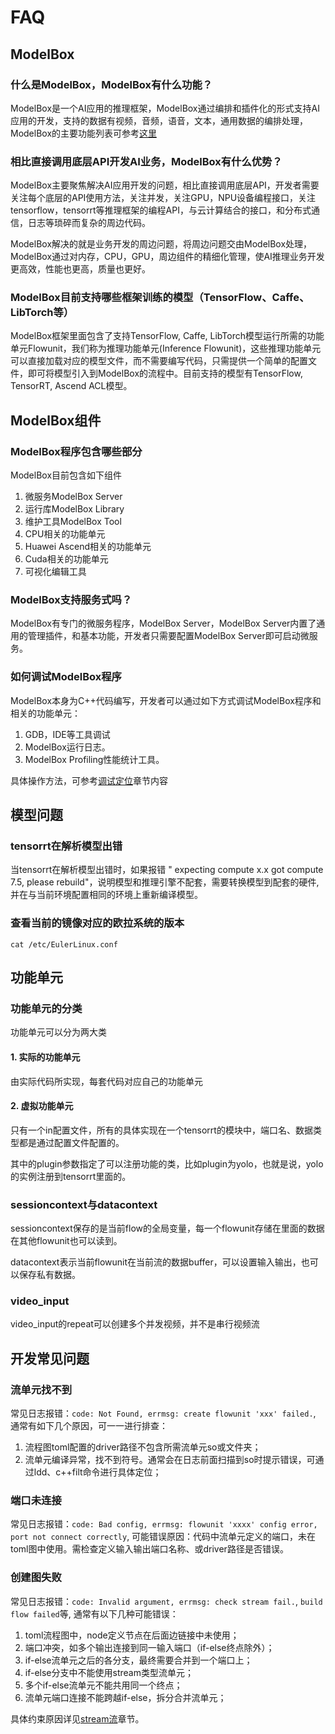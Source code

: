 # FAQ

## ModelBox

### 什么是ModelBox，ModelBox有什么功能？

ModelBox是一个AI应用的推理框架，ModelBox通过编排和插件化的形式支持AI应用的开发，支持的数据有视频，音频，语音，文本，通用数据的编排处理，ModelBox的主要功能列表可参考[这里](../README.md#ModelBox主要功能)

### 相比直接调用底层API开发AI业务，ModelBox有什么优势？

ModelBox主要聚焦解决AI应用开发的问题，相比直接调用底层API，开发者需要关注每个底层的API使用方法，关注并发，关注GPU，NPU设备编程接口，关注tensorflow，tensorrt等推理框架的编程API，与云计算结合的接口，和分布式通信，日志等琐碎而复杂的周边代码。  

ModelBox解决的就是业务开发的周边问题，将周边问题交由ModelBox处理，ModelBox通过对内存，CPU，GPU，周边组件的精细化管理，使AI推理业务开发更高效，性能也更高，质量也更好。

### ModelBox目前支持哪些框架训练的模型（TensorFlow、Caffe、LibTorch等）

ModelBox框架里面包含了支持TensorFlow, Caffe, LibTorch模型运行所需的功能单元Flowunit，我们称为推理功能单元(Inference Flowunit)，这些推理功能单元可以直接加载对应的模型文件，而不需要编写代码，只需提供一个简单的配置文件，即可将模型引入到ModelBox的流程中。目前支持的模型有TensorFlow, TensorRT, Ascend ACL模型。

## ModelBox组件

### ModelBox程序包含哪些部分

ModelBox目前包含如下组件

1. 微服务ModelBox Server
1. 运行库ModelBox Library
1. 维护工具ModelBox Tool
1. CPU相关的功能单元
1. Huawei Ascend相关的功能单元
1. Cuda相关的功能单元
1. 可视化编辑工具

### ModelBox支持服务式吗？

ModelBox有专门的微服务程序，ModelBox Server，ModelBox Server内置了通用的管理插件，和基本功能，开发者只需要配置ModelBox Server即可启动微服务。

### 如何调试ModelBox程序

ModelBox本身为C++代码编写，开发者可以通过如下方式调试ModelBox程序和相关的功能单元：

1. GDB，IDE等工具调试
1. ModelBox运行日志。
1. ModelBox Profiling性能统计工具。

具体操作方法，可参考[调试定位](../use-modelbox/debug/debug.md)章节内容

## 模型问题

### tensorrt在解析模型出错

当tensorrt在解析模型出错时，如果报错 " expecting compute x.x got compute 7.5, please rebuild"，说明模型和推理引擎不配套，需要转换模型到配套的硬件, 并在与当前环境配置相同的环境上重新编译模型。

### 查看当前的镜像对应的欧拉系统的版本

```shell
cat /etc/EulerLinux.conf
```

## 功能单元

### 功能单元的分类

功能单元可以分为两大类

#### 1. 实际的功能单元

由实际代码所实现，每套代码对应自己的功能单元

#### 2. 虚拟功能单元

只有一个in配置文件，所有的具体实现在一个tensorrt的模块中，端口名、数据类型都是通过配置文件配置的。

其中的plugin参数指定了可以注册功能的类，比如plugin为yolo，也就是说，yolo的实例注册到tensorrt里面的。

### sessioncontext与datacontext

sessioncontext保存的是当前flow的全局变量，每一个flowunit存储在里面的数据在其他flowunit也可以读到。

datacontext表示当前flowunit在当前流的数据buffer，可以设置输入输出，也可以保存私有数据。

### video_input

video_input的repeat可以创建多个并发视频，并不是串行视频流

## 开发常见问题

### 流单元找不到

常见日志报错：`code: Not Found, errmsg: create flowunit 'xxx' failed.`, 通常有如下几个原因，可一一进行排查：

1. 流程图toml配置的driver路径不包含所需流单元so或文件夹；
1. 流单元编译异常，找不到符号。通常会在日志前面扫描到so时提示错误，可通过ldd、c++filt命令进行具体定位；

### 端口未连接

常见日志报错：`code: Bad config, errmsg: flowunit 'xxxx' config error, port not connect correctly`, 可能错误原因：代码中流单元定义的端口，未在toml图中使用。需检查定义输入输出端口名称、或driver路径是否错误。

### 创建图失败

常见日志报错：`code: Invalid argument, errmsg: check stream fail.`, `build flow failed`等, 通常有以下几种可能错误：

1. toml流程图中，node定义节点在后面边链接中未使用；
1. 端口冲突，如多个输出连接到同一输入端口（if-else终点除外）；
1. if-else流单元之后的各分支，最终需要合并到一个端口上；
1. if-else分支中不能使用stream类型流单元；
1. 多个if-else流单元不能共用同一个终点；
1. 流单元端口连接不能跨越if-else，拆分合并流单元；

具体约束原因详见[stream流](../basic-conception/stream.md)章节。
